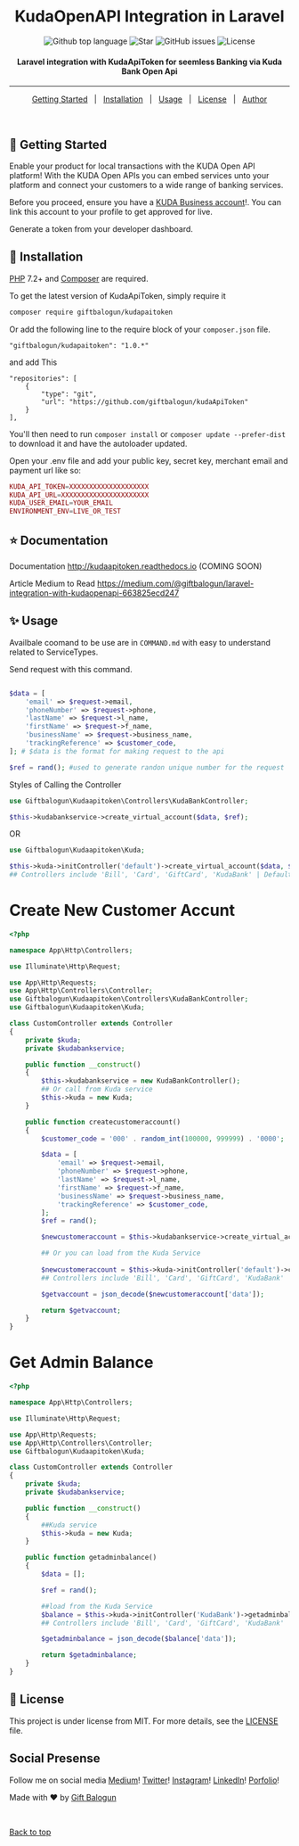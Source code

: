 <h1 align="center">KudaOpenAPI Integration in Laravel</h1>

<p align="center">
  <img alt="Github top language" src="https://img.shields.io/github/languages/top/giftbalogun/kudaApiToken?color=56BEB8">

  <img alt="Star" src="https://img.shields.io/github/stars/giftbalogun/kudaApiToken?color=56BEB8">

  <img alt="GitHub issues" src="https://img.shields.io/github/issues/giftbalogun/kudaApiToken?color=56BEB8">

  <img alt="License" src="https://img.shields.io/github/license/giftbalogun/kudaApiToken?style=plastic&color=56BEB8">
</p>

<!-- Status -->

<h4 align="center">
	Laravel integration with KudaApiToken for seemless Banking via Kuda Bank Open Api
</h4>

<hr>

<p align="center">
  <a href="#dart-Getting-Started">Getting Started</a> &#xa0; | &#xa0;
  <a href="#dart-installation">Installation</a> &#xa0; | &#xa0;
  <a href="#sparkles-usage">Usage</a> &#xa0; | &#xa0;
  <a href="#memo-license">License</a> &#xa0; | &#xa0;
  <a href="https://github.com/giftbalogun" target="_blank">Author</a>
</p>

<br>

## :dart: Getting Started

Enable your product for local transactions with the KUDA Open API platform! With the KUDA Open APIs you can embed services unto your platform and connect your customers to a wide range of banking services.

Before you proceed, ensure you have a [KUDA Business account](https://business.kuda.com/)!. You can link this account to your profile to get approved for live. 

Generate a token from your developer dashboard.

## :dart: Installation

[PHP](https://php.net) 7.2+ and [Composer](https://getcomposer.org) are required.

To get the latest version of KudaApiToken, simply require it

```bash
composer require giftbalogun/kudapaitoken
```

Or add the following line to the require block of your `composer.json` file.

```
"giftbalogun/kudapaitoken": "1.0.*"
```

and add This

```
"repositories": [
    {
        "type": "git",
        "url": "https://github.com/giftbalogun/kudaApiToken"
    }
],
```

You'll then need to run `composer install` or `composer update --prefer-dist` to download it and have the autoloader updated.

Open your .env file and add your public key, secret key, merchant email and payment url like so:

```php
KUDA_API_TOKEN=XXXXXXXXXXXXXXXXXXXX
KUDA_API_URL=XXXXXXXXXXXXXXXXXXXXXX
KUDA_USER_EMAIL=YOUR_EMAIL
ENVIRONMENT_ENV=LIVE_OR_TEST
```

## :star: Documentation
Documentation
http://kudaapitoken.readthedocs.io (COMING SOON)

Article Medium to Read
https://medium.com/@giftbalogun/laravel-integration-with-kudaopenapi-663825ecd247

## :sparkles: Usage
Availbale coomand to be use are in `COMMAND.md` with easy to understand related to ServiceTypes.

Send request with this command.
```php

$data = [
    'email' => $request->email,
    'phoneNumber' => $request->phone,
    'lastName' => $request->l_name,
    'firstName' => $request->f_name,
    'businessName' => $request->business_name,
    'trackingReference' => $customer_code,
]; # $data is the format for making request to the api 

$ref = rand(); #used to generate randon unique number for the request

```

Styles of Calling the Controller
```php
use Giftbalogun\Kudaapitoken\Controllers\KudaBankController;

$this->kudabankservice->create_virtual_account($data, $ref);
```
OR

```php
use Giftbalogun\Kudaapitoken\Kuda;

$this->kuda->initController('default')->create_virtual_account($data, $ref);
## Controllers include 'Bill', 'Card', 'GiftCard', 'KudaBank' | Default is same as KudaBank
```

# Create New Customer Accunt

```php
<?php

namespace App\Http\Controllers;

use Illuminate\Http\Request;

use App\Http\Requests;
use App\Http\Controllers\Controller;
use Giftbalogun\Kudaapitoken\Controllers\KudaBankController;
use Giftbalogun\Kudaapitoken\Kuda;

class CustomController extends Controller
{
    private $kuda;
    private $kudabankservice;

    public function __construct()
    {
        $this->kudabankservice = new KudaBankController();
        ## Or call from Kuda service
        $this->kuda = new Kuda;
    }

    public function createcustomeraccount()
    {
        $customer_code = '000' . random_int(100000, 999999) . '0000';

        $data = [
            'email' => $request->email,
            'phoneNumber' => $request->phone,
            'lastName' => $request->l_name,
            'firstName' => $request->f_name,
            'businessName' => $request->business_name,
            'trackingReference' => $customer_code,
        ];
        $ref = rand();

        $newcustomeraccount = $this->kudabankservice->create_virtual_account($data, $ref);

        ## Or you can load from the Kuda Service
        
        $newcustomeraccount = $this->kuda->initController('default')->create_virtual_account($data, $ref);
        ## Controllers include 'Bill', 'Card', 'GiftCard', 'KudaBank' | Default is same as KudaBank

        $getvaccount = json_decode($newcustomeraccount['data']);

        return $getvaccount;
    }
}
```

# Get Admin Balance

```php
<?php

namespace App\Http\Controllers;

use Illuminate\Http\Request;

use App\Http\Requests;
use App\Http\Controllers\Controller;
use Giftbalogun\Kudaapitoken\Kuda;

class CustomController extends Controller
{
    private $kuda;
    private $kudabankservice;

    public function __construct()
    {
        ##Kuda service
        $this->kuda = new Kuda;
    }

    public function getadminbalance()
    {
        $data = [];

        $ref = rand();

        ##load from the Kuda Service
        $balance = $this->kuda->initController('KudaBank')->getadminbalance($data, $ref);
        ## Controllers include 'Bill', 'Card', 'GiftCard', 'KudaBank' | Default is same as KudaBank

        $getadminbalance = json_decode($balance['data']);

        return $getadminbalance;
    }
}
```

## :memo: License

This project is under license from MIT. For more details, see the [LICENSE](LICENSE.md) file.

## Social Presense
Follow me on social media
[Medium](https://medium.com/@giftbalogun)!
[Twitter](https://twitter.com/am_de_one)!
[Instagram](https://www.instagram.com/am_thd_one/)!
[LinkedIn](https://www.linkedin.com/in/gift-balogun-907103160/)!
[Porfolio](https://giftbalogun.name.ng/)!

Made with :heart: by <a href="https://giftbalogun.name.ng" target="_blank">Gift Balogun</a>

&#xa0;

<a href="#top">Back to top</a>
